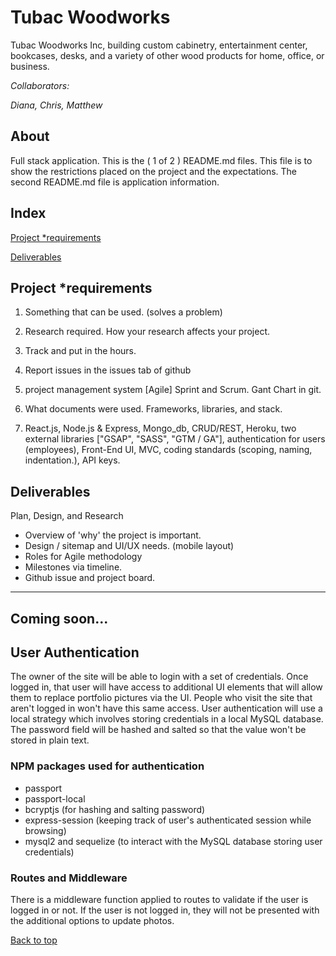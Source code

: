 # Tubac Woodworks

Tubac Woodworks Inc, building custom cabinetry, entertainment center, bookcases, desks, and a variety of other wood products for home, office, or business.
 
*Collaborators:* 
 
*Diana, Chris, Matthew*
 
## About 
 
Full stack application.
This is the ( 1 of 2 ) README.md files. This file is to show the restrictions placed on the project and the expectations. The second README.md file is application information. 

## Index 
 
[Project *requirements ](#Project-*requirements) 
 
[Deliverables](#Deliverables) 
 
## Project *requirements 
 
  1. Something that can be used. (solves a problem)
 
  2. Research required. How your research affects your project.
 
  3. Track and put in the hours.
 
  4. Report issues in the issues tab of github
 
  5. project management system [Agile] Sprint and Scrum. Gant Chart in git.
 
  6. What documents were used. Frameworks, libraries, and stack.
 
  7. React.js, Node.js & Express, Mongo_db, CRUD/REST, Heroku, two external libraries ["GSAP", "SASS", "GTM / GA"], authentication for users (employees), Front-End UI, MVC, coding standards (scoping, naming, indentation.), API keys.
 
## Deliverables
 
Plan, Design, and Research

- Overview of 'why' the project is important.
- Design / sitemap and UI/UX needs. (mobile layout)
- Roles for Agile methodology
- Milestones via timeline.
- Github issue and project board.

---
 
 ## Coming soon...

 ## User Authentication
The owner of the site will be able to login with a set of credentials. Once logged in, that user will have access to additional UI elements that will allow them to replace portfolio pictures via the UI. People who visit the site that aren't logged in won't have this same access. User authentication will use a local strategy which involves storing credentials in a local MySQL database. The password field will be hashed and salted so that the value won't be stored in plain text.

### NPM packages used for authentication
* passport
* passport-local
* bcryptjs (for hashing and salting password)
* express-session (keeping track of user's authenticated session while browsing)
* mysql2 and sequelize (to interact with the MySQL database storing user credentials)

### Routes and Middleware
There is a middleware function applied to routes to validate if the user is logged in or not. If the user is not logged in, they will not be presented with the additional options to update photos.

 [Back to top](#)
